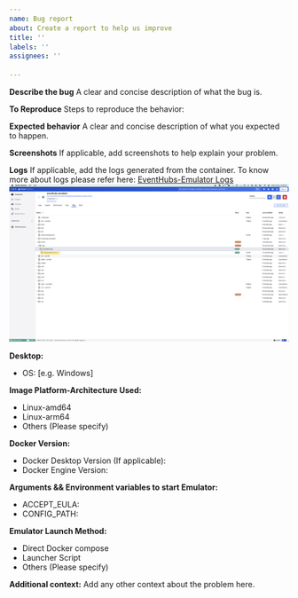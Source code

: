 ```yaml
---
name: Bug report
about: Create a report to help us improve
title: ''
labels: ''
assignees: '' 

---
```


**Describe the bug**
A clear and concise description of what the bug is.

**To Reproduce**
Steps to reproduce the behavior:

**Expected behavior**
A clear and concise description of what you expected to happen.

**Screenshots**
If applicable, add screenshots to help explain your problem.

**Logs**
If applicable, add the logs generated from the container.
To know more about logs please refer here: [EventHubs-Emulator Logs](https://learn.microsoft.com/en-us/azure/event-hubs/overview-emulator#drill-through-available-logs)
<img src="..\..\Images\DockerImagePath.png" alt="DockerImagePath">

**Desktop:**
 - OS: [e.g. Windows]

**Image Platform-Architecture Used:**
- Linux-amd64
- Linux-arm64
- Others (Please specify)

**Docker Version:**
- Docker Desktop Version (If applicable): 
- Docker Engine Version:

**Arguments && Environment variables to start Emulator:**
- ACCEPT_EULA:
- CONFIG_PATH:

**Emulator Launch Method:**
 - Direct Docker compose
 - Launcher Script
 - Others (Please specify)

**Additional context:**
Add any other context about the problem here.